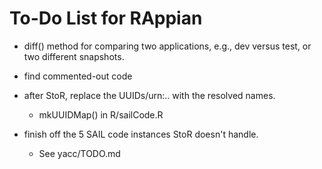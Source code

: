 # To-Do List for RAppian

+ diff() method for comparing two applications, e.g., dev versus test, or two different snapshots.

+ find commented-out code

+ after StoR, replace the UUIDs/urn:..  with the resolved names.
   + mkUUIDMap() in R/sailCode.R

+ finish off the 5 SAIL code instances StoR doesn't handle. 
   + See yacc/TODO.md
